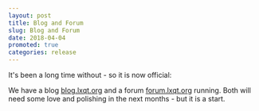 ```yaml
---
layout: post
title: Blog and Forum
slug: Blog and Forum
date: 2018-04-04
promoted: true
categories: release
---
```


It's been a long time without - so it is now official:  

We have a blog [blog.lxqt.org](https://blog.lxqt.org) and a forum
[forum.lxqt.org](https://forum.lxqt.org) running. Both will need some
love and polishing in the next months - but it is a start.


